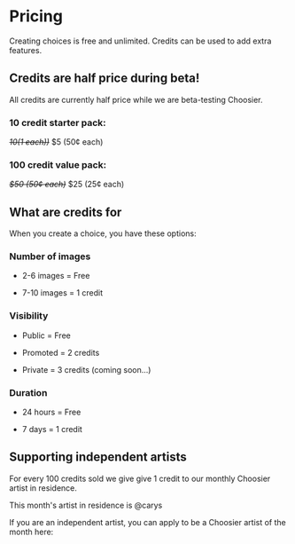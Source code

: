 # Pricing

Creating choices is free and unlimited. Credits can be used to add extra features.

## Credits are half price during beta!

All credits are currently half price while we are beta-testing Choosier.

### 10 credit starter pack:

_~~$10 ($1 each))~~_ $5 (50¢ each)

### 100 credit value pack:

_~~$50 (50¢ each)~~_ $25 (25¢ each)

## What are credits for

When you create a choice, you have these options:

### Number of images

- 2-6 images = Free

- 7-10 images = 1 credit

### Visibility

- Public = Free

- Promoted = 2 credits

- Private = 3 credits (coming soon...)

### Duration

- 24 hours = Free

- 7 days = 1 credit

## Supporting independent artists

For every 100 credits sold we give give 1 credit to our monthly Choosier artist in residence.

This month's artist in residence is @carys

If you are an independent artist, you can apply to be a Choosier artist of the month here:
